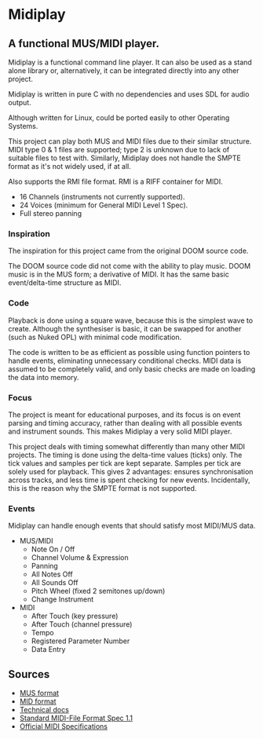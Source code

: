 # Midiplay

## A functional MUS/MIDI player.
Midiplay is a functional command line player. It can also be used as a stand alone library or, alternatively, it can be integrated directly into any other project.

Midiplay is written in pure C with no dependencies and uses SDL for audio output.

Although written for Linux, could be ported easily to other Operating Systems.

This project can play both MUS and MIDI files due to their similar structure. MIDI type 0 & 1 files are supported; type 2 is unknown due to lack of suitable files to test with. Similarly, Midiplay does not handle the SMPTE format as it's not widely used, if at all.

Also supports the RMI file format. RMI is a RIFF container for MIDI.

- 16 Channels (instruments not currently supported).
- 24 Voices (minimum for General MIDI Level 1 Spec).
- Full stereo panning

### Inspiration
The inspiration for this project came from the original DOOM source code.

The DOOM source code did not come with the ability to play music. DOOM music is in the MUS form; a derivative of MIDI. It has the same basic event/delta-time structure as MIDI.

### Code
Playback is done using a square wave, because this is the simplest wave to create. Although the synthesiser is basic, it can be swapped for another (such as Nuked OPL) with minimal code modification.

The code is written to be as efficient as possible using function pointers to handle events, eliminating unnecessary conditional checks. MIDI data is assumed to be completely valid, and only basic checks are made on loading the data into memory.

### Focus
The project is meant for educational purposes, and its focus is on event parsing and timing accuracy, rather than dealing with all possible events and instrument sounds. This makes Midiplay a very solid MIDI player.

This project deals with timing somewhat differently than many other MIDI projects. The timing is done using the delta-time values (ticks) only. The tick values and samples per tick are kept separate. Samples per tick are solely used for playback. This gives 2 advantages: ensures synchronisation across tracks, and less time is spent checking for new events. Incidentally, this is the reason why the SMPTE format is not supported.

### Events
Midiplay can handle enough events that should satisfy most MIDI/MUS data.
- MUS/MIDI
  - Note On / Off
  - Channel Volume & Expression
  - Panning
  - All Notes Off
  - All Sounds Off
  - Pitch Wheel (fixed 2 semitones up/down)
  - Change Instrument
- MIDI
  - After Touch (key pressure)
  - After Touch (channel pressure)
  - Tempo
  - Registered Parameter Number
  - Data Entry

## Sources
- [MUS format](https://moddingwiki.shikadi.net/wiki/MUS_Format)
- [MID format](https://moddingwiki.shikadi.net/wiki/MID_Format)
- [Technical docs](http://midi.teragonaudio.com/)
- [Standard MIDI-File Format Spec 1.1](http://www.music.mcgill.ca/~ich/classes/mumt306/StandardMIDIfileformat.html)
- [Official MIDI Specifications](https://www.midi.org/specifications)

